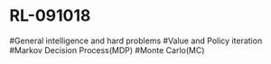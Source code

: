 # RL-091018

#General intelligence and hard problems
#Value and Policy iteration
#Markov Decision Process(MDP)
#Monte Carlo(MC)

